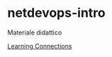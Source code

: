 # netdevops-intro
Materiale didattico

<a href="https://school.learningconnections.it">Learning Connections</a>
